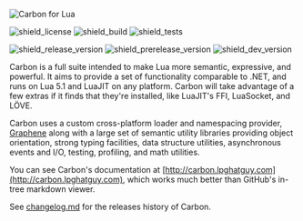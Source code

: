 ![Carbon for Lua][carbon_banner]

![shield_license]
![shield_build]
![shield_tests]

![shield_release_version]
![shield_prerelease_version]
![shield_dev_version]

Carbon is a full suite intended to make Lua more semantic, expressive, and powerful. It aims to provide a set of functionality comparable to .NET, and runs on Lua 5.1 and LuaJIT on any platform. Carbon will take advantage of a few extras if it finds that they're installed, like LuaJIT's FFI, LuaSocket, and LÖVE.

Carbon uses a custom cross-platform loader and namespacing provider, [Graphene][graphene] along with a large set of semantic utility libraries providing object orientation, strong typing facilities, data structure utilities, asynchronous events and I/O, testing, profiling, and math utilities.

You can see Carbon's documentation at [http://carbon.lpghatguy.com](http://carbon.lpghatguy.com), which works much better than GitHub's in-tree markdown viewer.

See [changelog.md](changelog.md) for the releases history of Carbon.

[graphene]: https://github.com/lua-carbon/graphene
[carbon_banner]: https://raw.githubusercontent.com/lua-carbon/carbon/master/assets/carbon-banner.png
[carbon_icon]: https://raw.githubusercontent.com/lua-carbon/carbon/master/assets/carbon-icon.png

[shield_license]: https://img.shields.io/badge/license-zlib/libpng-333333.svg?style=flat-square
[shield_build]: https://img.shields.io/badge/build-passing-brightgreen.svg?style=flat-square
[shield_tests]: https://img.shields.io/badge/tests-72/72-brightgreen.svg?style=flat-square
[shield_release_version]: https://img.shields.io/badge/release-1.1.1-brightgreen.svg?style=flat-square
[shield_prerelease_version]: https://img.shields.io/badge/prerelease-none-lightgrey.svg?style=flat-square
[shield_dev_version]: https://img.shields.io/badge/development-1.2.0/2.0.0-orange.svg?style=flat-square